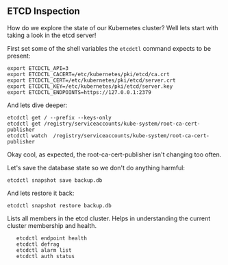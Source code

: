 ## ETCD Inspection

How do we explore the state of our Kubernetes cluster? Well lets start with taking a look in the etcd server!

First set some of the shell variables the ```etcdctl``` command expects to be present:
```
export ETCDCTL_API=3
export ETCDCTL_CACERT=/etc/kubernetes/pki/etcd/ca.crt
export ETCDCTL_CERT=/etc/kubernetes/pki/etcd/server.crt
export ETCDCTL_KEY=/etc/kubernetes/pki/etcd/server.key
export ETCDCTL_ENDPOINTS=https://127.0.0.1:2379
```

And lets dive deeper:

```
etcdctl get / --prefix --keys-only
etcdctl get /registry/serviceaccounts/kube-system/root-ca-cert-publisher
etcdctl watch  /registry/serviceaccounts/kube-system/root-ca-cert-publisher
```

Okay cool, as expected, the root-ca-cert-publisher isn't changing too often.

Let's save the database state so we don't do anything harmful:

```etcdctl snapshot save backup.db```

And lets restore it back:

```etcdctl snapshot restore backup.db```

Lists all members in the etcd cluster. Helps in understanding the current cluster membership and health.

```etcdctl member list
   etcdctl endpoint health
   etcdctl defrag
   etcdctl alarm list
   etcdctl auth status
```

